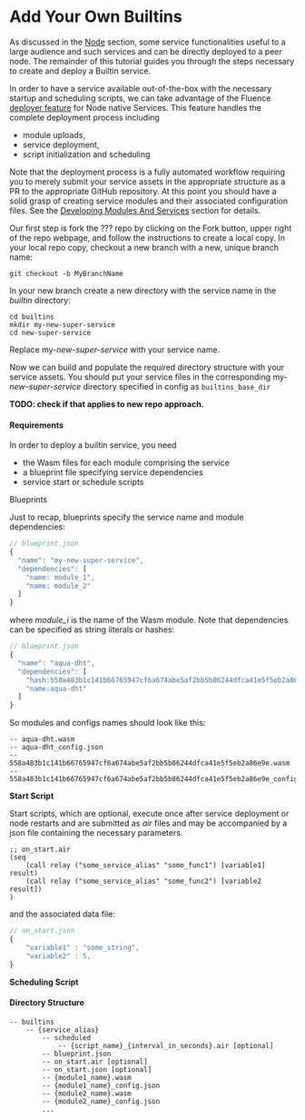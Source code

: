 # Add Your Own Builtins

As discussed in the [Node](../knowledge_knowledge/node/knowledge_node_services.md) section, some service functionalities useful to a large audience and such services and can be directly deployed to a peer node. The remainder of this tutorial guides you through the steps necessary to create and deploy a Builtin service. 

In order to have a service available out-of-the-box with the necessary startup and scheduling scripts,  we can take advantage of the Fluence [deployer feature](https://github.com/fluencelabs/fluence/tree/master/deploy) for Node native Services. This feature  handles the complete deployment process including  

* module uploads,
* service deployment, 
* script initialization and scheduling

Note that the deployment process is a fully automated workflow requiring you to merely submit your service assets in the appropriate structure as a PR to the appropriate GitHub repository. At this point you should have a solid grasp of creating service modules and their associated configuration files. See the [Developing Modules And Services](../development_development/) section for details.

Our first step is fork  the ??? repo by clicking on the Fork button, upper right of the repo webpage, and follow the instructions to create a local copy. In your local repo copy, checkout a new branch with a new, unique branch name:

```text
git checkout -b MyBranchName 
```

In your new branch create a new directory with the service name in the _builtin_ directory:

```text
cd builtins 
mkdir my-new-super-service
cd new-super-service
```

 Replace my-_new-super-service_ with your service name. 

Now we can build and populate the required directory structure with your service assets. You should put your service files in the corresponding my-_new-super-service_  directory specified in config as `builtins_base_dir`   

**TODO: check if that applies to new repo approach.**

#### Requirements

In order to deploy a builtin service, you need

* the Wasm files for each module comprising the service
* a blueprint file specifying service dependencies
* service start or schedule scripts

Blueprints

Just to recap, blueprints specify the service name and module dependencies:

```javascript
// blueprint.json
{
  "name": "my-new-super-service",
  "dependencies": [
    "name: module_1",
    "name: module_2"
  ]
}
```

where _module\_i_ is the name of the Wasm module. Note that dependencies can be specified as string literals or hashes:

```javascript
// blueprint.json
{
  "name": "aqua-dht",
  "dependencies": [
    "hash:558a483b1c141b66765947cf6a674abe5af2bb5b86244dfca41e5f5eb2a86e9e",
    "name:aqua-dht"
  ]
}
```

So modules and configs names should look like this:

```text
-- aqua-dht.wasm
-- aqua-dht_config.json
-- 558a483b1c141b66765947cf6a674abe5af2bb5b86244dfca41e5f5eb2a86e9e.wasm
-- 558a483b1c141b66765947cf6a674abe5af2bb5b86244dfca41e5f5eb2a86e9e_config.json
```

**Start Script**

Start scripts, which are optional, execute once after service deployment or node restarts and are submitted as _air_  files and may be accompanied by a json file containing the necessary parameters.

```text
;; on_start.air
(seq
    (call relay ("some_service_alias" "some_func1") [variable1] result)
    (call relay ("some_service_alias" "some_func2") [variable2 result])
)
```

and the associated data file:

```javascript
// on_start.json
{
    "variable1" : "some_string",
    "variable2" : 5,
}
```



**Scheduling Script**



#### Directory Structure



```text
-- builtins
    -- {service_alias}
        -- scheduled
            -- {script_name}_{interval_in_seconds}.air [optional]
        -- blueprint.json
        -- on_start.air [optional]
        -- on_start.json [optional]
        -- {module1_name}.wasm
        -- {module1_name}_config.json
        -- {module2_name}.wasm
        -- {module2_name}_config.json
        ...
```



